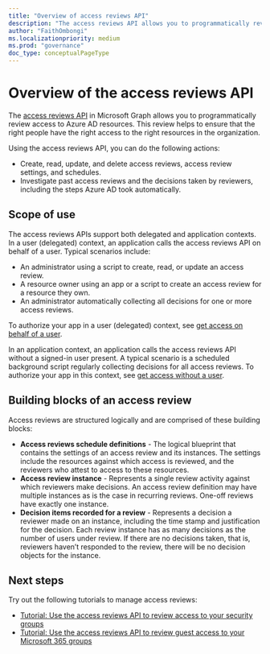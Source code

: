 ```yaml
---
title: "Overview of access reviews API"
description: "The access reviews API allows you to programmatically review access to your Azure AD resources."
author: "FaithOmbongi"
ms.localizationpriority: medium
ms.prod: "governance"
doc_type: conceptualPageType
---
```


# Overview of the access reviews API

The [access reviews API](/graph/api/resources/accessreviewsv2-root) in Microsoft Graph allows you to programmatically review access to Azure AD resources. This review helps to ensure that the right people have the right access to the right resources in the organization.

Using the access reviews API, you can do the following actions:
+ Create, read, update, and delete access reviews, access review settings, and schedules.
+ Investigate past access reviews and the decisions taken by reviewers, including the steps Azure AD took automatically.

## Scope of use

The access reviews APIs support both delegated and application contexts. In a user (delegated) context, an application calls the access reviews API on behalf of a user. Typical scenarios include:
+ An administrator using a script to create, read, or update an access review.
+ A resource owner using an app or a script to create an access review for a resource they own.
+ An administrator automatically collecting all decisions for one or more access reviews.
  
To authorize your app in a user (delegated) context, see [get access on behalf of a user](/graph/auth-v2-user).

In an application context, an application calls the access reviews API without a signed-in user present. A typical scenario is a scheduled background script regularly collecting decisions for all access reviews. To authorize your app in this context, see [get access without a user](/graph/auth-v2-service).

## Building blocks of an access review

Access reviews are structured logically and are comprised of these building blocks:
+ **Access reviews schedule definitions** -  The logical blueprint that contains the settings of an access review and its instances. The settings include the resources against which access is reviewed, and the reviewers who attest to access to these resources.
+ **Access review instance** - Represents a single review activity against which reviewers make decisions. An access review definition may have multiple instances as is the case in recurring reviews. One-off reviews have exactly one instance.
+ **Decision items recorded for a review** - Represents a decision a reviewer made on an instance, including the time stamp and justification for the decision. Each review instance has as many decisions as the number of users under review. If there are no decisions taken, that is, reviewers haven’t responded to the review, there will be no decision objects for the instance.

## Next steps

Try out the following tutorials to manage access reviews:

+ [Tutorial: Use the access reviews API to review access to your security groups](tutorial-accessreviews-securitygroup.md)
+ [Tutorial: Use the access reviews API to review guest access to your Microsoft 365 groups](tutorial-accessreviews-M365group.md)
